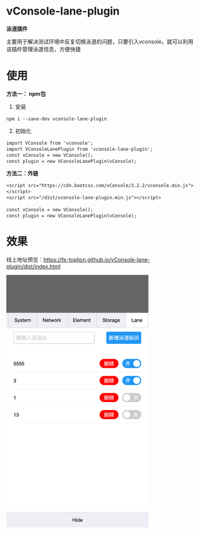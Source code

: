 # vConsole-lane-plugin
**泳道插件**

主要用于解决测试环境中反复切换泳道的问题，只要引入vconsole，就可以利用该插件管理泳道信息，方便快捷


# 使用
**方法一： npm包**

1. 安装
```
npm i --save-dev vconsole-lane-plugin
```
2. 初始化
```
import VConsole from 'vconsole';
import VConsoleLanePlugin from 'vconsole-lane-plugin';
const vConsole = new VConsole();
const plugin = new VConsoleLanePlugin(vConsole);
```


**方法二：外链**
```
<script src="https://cdn.bootcss.com/vConsole/3.2.2/vconsole.min.js"></script>
<script src="/dist/vconsole-lane-plugin.min.js"></script>

const vConsole = new VConsole();
const plugin = new VConsoleLanePlugin(vConsole);
```

# 效果
线上地址预览：https://fe-toplion.github.io/vConsole-lane-plugin/dist/index.html

<img src="./public/cover.png" width = "375" height = "667" alt="图片名称" align="center" />
